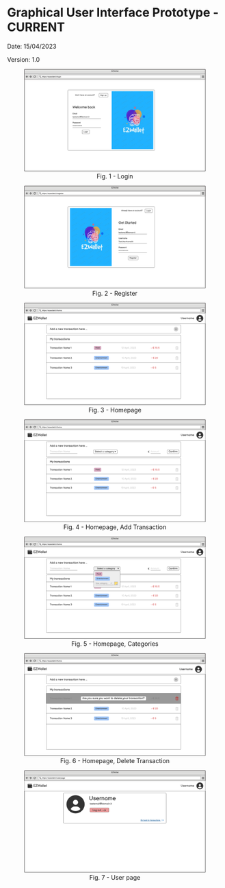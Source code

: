 # Graphical User Interface Prototype  - CURRENT

Date: 15/04/2023

Version: 1.0

<figure>
    <img src="./GUI/images_V1/Login.png"></img>
    <figcaption align = "center">Fig. 1 - Login</figcaption>
</figure>
  
  
<figure>
    <img src="./GUI/images_V1/Register.png"></img>
    <figcaption align = "center">Fig. 2 - Register</figcaption>
</figure>
  
  
<figure>
    <img src="./GUI/images_V1/Homepage.png"></img>
    <figcaption align = "center">Fig. 3 - Homepage</figcaption>
</figure>
  
  
<figure>
    <img src="./GUI/images_V1/Homepage - Add Transaction.png"></img>
    <figcaption align = "center">Fig. 4 - Homepage, Add Transaction</figcaption>
</figure>
  

<figure>
    <img src="./GUI/images_V1/Homepage - Categories.png"></img>
    <figcaption align = "center">Fig. 5 - Homepage, Categories</figcaption>
</figure>
  

<figure>
    <img src="./GUI/images_V1/Homepage - Delete Transaction.png"></img>
    <figcaption align = "center">Fig. 6 - Homepage, Delete Transaction</figcaption>
</figure>

<figure>
    <img src="./GUI/images_V1/User page.png"></img>
    <figcaption align = "center">Fig. 7 - User page</figcaption>
</figure>